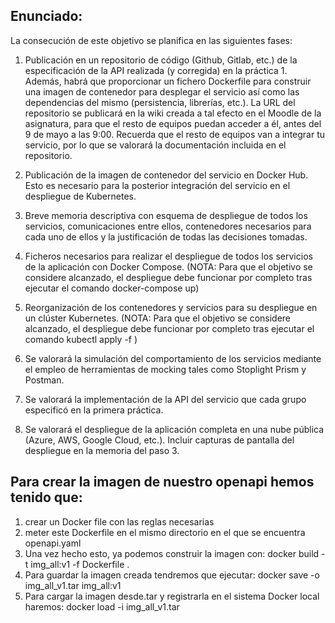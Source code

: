 Enunciado:
----------
La consecución de este objetivo se planifica en las siguientes fases:
1. Publicación en un repositorio de código (Github, Gitlab, etc.) de la especificación de la API realizada (y corregida) en la práctica 1. Además, habrá que proporcionar un fichero Dockerfile para construir una imagen de contenedor para desplegar el servicio así como las dependencias del mismo (persistencia, librerías, etc.). La URL del repositorio se publicará en la wiki creada a tal efecto en el Moodle de la asignatura, para que el resto de equipos puedan acceder a él, antes del 9 de mayo a las 9:00. Recuerda que el resto de equipos van a integrar tu servicio, por lo que se valorará la documentación incluida en el repositorio.

2. Publicación de la imagen de contenedor del servicio en Docker Hub. Esto es necesario para la posterior integración del servicio en el despliegue de Kubernetes.

3. Breve memoria descriptiva con esquema de despliegue de todos los servicios, comunicaciones entre ellos, contenedores necesarios para cada uno de ellos y la justificación de todas las decisiones tomadas.

4. Ficheros necesarios para realizar el despliegue de todos los servicios de la aplicación con Docker Compose. (NOTA: Para que el objetivo se considere alcanzado, el despliegue debe funcionar por completo tras ejecutar el comando docker-compose up)

5. Reorganización de los contenedores y servicios para su despliegue en un clúster Kubernetes. (NOTA: Para que el objetivo se considere alcanzado, el despliegue debe funcionar por completo tras ejecutar el comando kubectl apply -f <fichero>)

6. Se valorará la simulación del comportamiento de los servicios mediante el empleo de herramientas de mocking tales como Stoplight Prism y Postman.

7. Se valorará la implementación de la API del servicio que cada grupo especificó en la primera práctica.

8. Se valorará el despliegue de la aplicación completa en una nube pública (Azure, AWS, Google Cloud, etc.). Incluir capturas de pantalla del despliegue en la memoria del paso 3.


Para crear la imagen de nuestro openapi hemos tenido que:
------
1. crear un Docker file con las reglas necesarias
2. meter este Dockerfile en el mismo directorio en el que se encuentra openapi.yaml
3. Una vez hecho esto, ya podemos construir la imagen con: docker build -t img_all:v1 -f Dockerfile .
4. Para guardar la imagen creada tendremos que ejecutar: docker save -o img_all_v1.tar img_all:v1
5. Para cargar la imagen desde.tar y registrarla en el sistema Docker local haremos: docker load -i img_all_v1.tar


